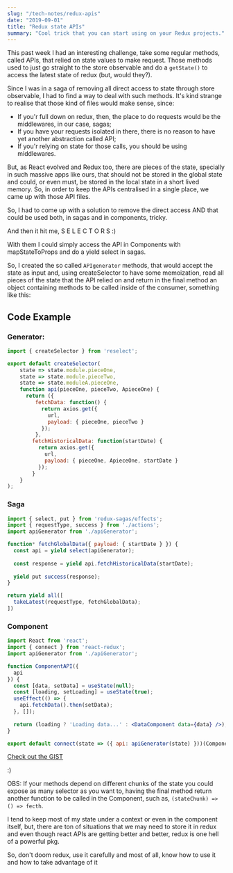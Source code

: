```yaml
---
slug: "/tech-notes/redux-apis"
date: "2019-09-01"
title: "Redux state APIs"
summary: "Cool trick that you can start using on your Redux projects."
---
```


This past week I had an interesting challenge, take some regular methods, called APIs, that relied on state values to make request. Those methods used to just go straight to the store observable and do a `getState()` to access the latest state of redux (but, would they?).

Since I was in a saga of removing all direct access to state through store observable, I had to find a way to deal with such methods. It's kind strange to realise that those kind of files would make sense, since:
- If you'r full down on redux, then, the place to do requests would be the middlewares, in our case, sagas;
- If you have your requests isolated in there, there is no reason to have yet another abstraction called API;
- If you'r relying on state for those calls, you should be using middlewares.

But, as React evolved and Redux too, there are pieces of the state, specially in such massive apps like ours, that should not be stored in the global state and could, or even must, be stored in the local state in a short lived memory. So, in order to keep the APIs centralised in a single place, we came up with those API files.

So, I had to come up with a solution to remove the direct access AND that could be used both, in sagas and in components, tricky.

And then it hit me, S E L E C T O R S :)

With them I could simply access the API in Components with mapStateToProps and do a yield select in sagas. 

So, I created the so called `APIgenerator` methods, that would accept the state as input and, using createSelector to have some memoization, read all pieces of the state that the API relied on and return in the final method an object containing methods to be called inside of the consumer, something like this:

## Code Example

### Generator:
```javascript
import { createSelector } from 'reselect';

export default createSelector(
    state => state.module.pieceOne,
    state => state.module.pieceTwo,
    state => state.moduleA.pieceOne,
    function api(pieceOne, pieceTwo, ApieceOne) {
      return ({
         fetchData: function() {
           return axios.get({
             url,
             payload: { pieceOne, pieceTwo }
           });
         },
        fetchHistoricalData: function(startDate) {
          return axios.get({
            url,
            payload: { pieceOne, ApieceOne, startDate }
          });
        }
    }
);
```

### Saga
```javascript
import { select, put } from 'redux-sagas/effects';
import { requestType, success } from './actions';
import apiGenerator from './apiGenerator';

function* fetchGlobalData({ payload: { startDate } }) {
  const api = yield select(apiGenerator);
  
  const response = yield api.fetchHistoricalData(startDate);
  
  yield put success(response);
}

return yield all([
  takeLatest(requestType, fetchGlobalData);
])
```

### Component
```jsx
import React from 'react';
import { connect } from 'react-redux';
import apiGenerator from './apiGenerator';

function ComponentAPI({
  api
}) {
  const [data, setData] = useState(null);
  const [loading, setLoading] = useState(true);
  useEffect(() => {
    api.fetchData().then(setData);
  }, []);
  
  return (loading ? 'Loading data...' : <DataComponent data={data} />);
}

export default connect(state => ({ api: apiGenerator(state) }))(ComponentAPI);
```

[Check out the GIST](https://gist.github.com/FrancoSirena/94f956b9c4a2e1c380d2919b3c01c622)



:)

OBS: If your methods depend on different chunks of the state you could expose as many selector as you want to, having the final method return another function to be called in the Component, such as, `(stateChunk) => () => fecth`.

I tend to keep most of my state under a context or even in the component itself, but, there are ton of situations that we may need to store it in redux and even though react APIs are getting better and better, redux is one hell of a powerful pkg.

So, don't doom redux, use it carefully and most of all, know how to use it and how to take advantage of it